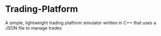 # Trading-Platform
A simple, lightweight trading platform simulator written in C++ that uses a JSON file to manage trades 
